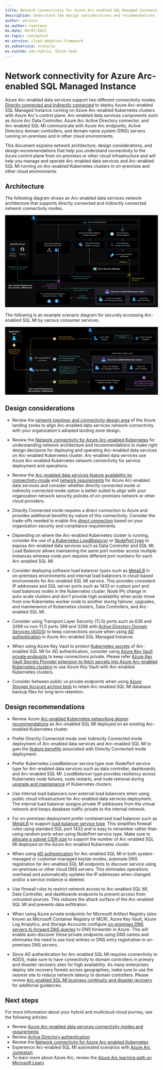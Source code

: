 ```yaml
---
title: Network connectivity for Azure Arc-enabled SQL Managed Instance
description: Understand the design considerations and recommendations for network connectivity in Azure Arc-enabled SQL Managed Instance
author: welasco
ms.author: vsantana
ms.date: 09/07/2022
ms.topic: conceptual
ms.service: cloud-adoption-framework
ms.subservice: scenario
ms.custom: e2e-hybrid, think-tank
---
```


# Network connectivity for Azure Arc-enabled SQL Managed Instance

Azure Arc-enabled data services support two different connectivity modes [Directly connected and Indirectly connected](/azure/azure-arc/data/connectivity) to deploy Azure Arc-enabled SQL Managed Instance running on Azure Arc-enabled Kubernetes clusters with Azure Arc's control plane. Arc-enabled data services components such as Azure Arc Data Controller, Azure Arc Active Directory connector, and Arc-enabled SQL MI communicate with Azure Arc endpoints, Active Directory domain controllers, and domain name system (DNS) servers running on-premises and in other cloud environments.

This document explains network architecture, design considerations, and design recommendations that help you understand connectivity to the Azure control plane from on-premises or other cloud infrastructure and will help you manage and operate Arc-enabled data services and Arc-enabled SQL MI running on Arc-enabled Kubernetes clusters in on-premises and other cloud environments.

## Architecture

The following diagram shows an Arc-enabled data services network architecture that supports directly connected and indirectly connected network connectivity modes.

[![A diagram showing Azure Arc-enabled data services network architecture.](./media/arc-enabled-data-svc-sql-mi-network-connectivity-integrations.png)](./media/arc-enabled-data-svc-sql-mi-network-connectivity-integrations.png#lightbox)

The following is an example scenario diagram for securely accessing Arc-enabled SQL MI by various consumer services.

[![A diagram showing Azure Arc-enabled data services secure access network architecture.](./media/arc-enabled-data-svc-sql-mi-secure-access-network.png)](./media/arc-enabled-data-svc-sql-mi-secure-access-network.png#lightbox)

## Design considerations

- Review the [network topology and connectivity design area](/azure/cloud-adoption-framework/ready/enterprise-scale/network-topology-and-connectivity) of the Azure landing zones to align Arc-enabled data services network connectivity with your organization's adopted landing zone design.

- Review the [Network connectivity for Azure Arc-enabled Kubernetes](/azure/cloud-adoption-framework/scenarios/hybrid/arc-enabled-kubernetes/eslz-arc-kubernetes-network-connectivity) for understanding network architecture and recommendations to make right design decisions for deploying and operating Arc-enabled data services on Arc-enabled Kubernetes cluster. Arc-enabled data services use Azure Arc-enabled Kubernetes network connectivity for service deployment and operations.

- Review the [Arc-enabled data services feature availability by connectivity-mode](/azure/azure-arc/data/connectivity#feature-availability-by-connectivity-mode) and [network requirements](/azure/azure-arc/data/connectivity) for Azure Arc-enabled data services and consider whether directly connected mode or indirectly connected mode option is better suited to align with your organization network security policies of on-premises network or other cloud providers.

- Directly Connected mode requires a direct connection to Azure and provides additional benefits by nature of this connectivity. Consider the trade-offs needed to enable this [direct connection](/azure/azure-arc/data/connectivity#connectivity-modes) based on your organization security and compliance requirements.

- Depending on where the Arc-enabled Kubernetes cluster is running, consider the use of [a Kubernetes _LoadBalancer_](https://kubernetes.io/docs/tasks/access-application-cluster/create-external-load-balancer/) or [_NodePort_ type](https://kubernetes.io/docs/concepts/services-networking/service/#type-nodeport) to expose Arc-enabled data services such as Data Controller and SQL MI. Load Balancer allows maintaining the same port number across multiple instances whereas node port requires different port numbers for each Arc-enabled SQL MI.

- Consider deploying software load balancer types such as [MetalLB](https://metallb.universe.tf/) in on-premises environments and internal load balancers in cloud-based environments for Arc-enabled SQL MI service. This provides consistent IP addresses and SQL server ports such as 1433 or custom port and load balances nodes in the Kubernetes cluster. Node IPs change in auto-scale clusters and don't provide high availability when pods move from one Kubernetes worker node to another during failover, upgrades, and maintenance of Kubernetes clusters, Data Controllers, and Arc-enabled SQL MI.

- Consider using Transport Layer Security (TLS) ports such as 636 and 3269 vs non-TLS ports 389 and 3268 with [Active Directory Domain Services (ADDS)](/windows-server/identity/ad-ds/active-directory-domain-services) to keep connections secure when using [AD authentication](/azure/azure-arc/data/active-directory-introduction) in Azure Arc-enabled SQL Managed Instance.

- When using Azure Key Vault to protect [Kubernetes secrets](/azure/aks/csi-secrets-store-driver) of Arc-enabled SQL MI for AD authentication, consider using [Azure Key Vault private endpoints](/azure/key-vault/general/private-link-service?tabs=portal) to keep connections private. Please refer [Azure Key Vault Secrets Provider extension to fetch secrets into Azure Arc-enabled Kubernetes clusters](/azure/azure-arc/kubernetes/tutorial-akv-secrets-provider) to use Azure Key Vault with Arc-enabled Kubernetes clusters.

- Consider between public vs private endpoints when using [Azure Storage Account archive blob](/azure/storage/blobs/archive-blob?tabs=azure-portal) to retain Arc-enabled SQL MI database backup files for long term retention.

## Design recommendations

- Review Azure [Arc-enabled Kubernetes networking design recommendations](/azure/cloud-adoption-framework/scenarios/hybrid/arc-enabled-kubernetes/eslz-arc-kubernetes-network-connectivity#design-recommendations) as Arc-enabled SQL MI deployed on an existing Arc-enabled Kubernetes cluster.

- Prefer Directly Connected mode over Indirectly Connected mode deployment of Arc-enabled data services and Arc-enabled SQL MI to gain the [feature benefits](/azure/azure-arc/data/connectivity#feature-availability-by-connectivity-mode) associated with Directly Connected mode deployment.

- Prefer Kubernetes _LoadBalancer_ service type over _NodePort_ service type for Arc-enabled data services such as data controller, dashboards, and Arc-enabled SQL MI. _LoadBalancer_ type provides resiliency across Kubernetes node failures, node restarts, and node removal during [upgrade and maintenance](./eslz-arc-datasvc-sqlmi-upgradeability-disciplines.md) of Kubernetes clusters.

- Use internal load balancers over external load balancers when using public cloud infrastructure for Arc-enabled data services deployment. The internal load balancer assigns private IP addresses from the virtual network and keeps database traffic private to the internal network.

- For on-premises deployment prefer containerized load balancer such as [MetalLB](https://metallb.universe.tf/#why) to support [load balancer service type](https://kubernetes.io/docs/tasks/access-application-cluster/create-external-load-balancer/). This simplifies firewall rules using standard SQL port 1433 and is easy to remember rather than using random ports when using _NodePort_ service type. Make sure to [allocate a subnet CIDR size](https://metallb.universe.tf/concepts/#address-allocation) to support the number of Arc-enabled SQL MI deployed on the Azure Arc-enabled Kubernetes cluster.

- When using [AD authentication](/azure/azure-arc/data/active-directory-introduction) for Arc-enabled SQL MI in both system-managed or customer-managed keytab modes, automate DNS registration for Arc-enabled SQL MI endpoints to discover service using on-premises or other cloud DNS servers. This eliminates operations overhead and automatically updates the IP addresses when changed and/or a service instance is deleted.

- Use firewall rules to restrict network access to Arc-enabled SQL MI, Data Controller, and dashboards endpoints to prevent access from untrusted sources. This reduces the attack surface of the Arc-enabled SQL MI and prevents data exfiltration.

- When using Azure private endpoints for Microsoft Artifact Registry (also known as Microsoft Container Registry or MCR), Azure Key Vault, Azure Log Analytics, and Storage Accounts configure [on-premises DNS servers to forward DNS queries](/azure/private-link/private-endpoint-dns#on-premises-workloads-using-a-dns-forwarder) to DNS forwarder in Azure. This will enable auto-discover these private endpoints using DNS names and eliminates the need to use host entries or DNS entry registration in on-premises DNS servers.

- Since AD authentication for Arc-enabled SQL MI requires connectivity to ADDS, make sure to have connectivity to domain controllers in primary and disaster recovery sites for high availability. As many enterprises deploy site recovery forests across geographies, make sure to use the nearest site to reduce network latency to domain controllers. Please review [Arc-enabled SQL MI business continuity and disaster recovery](./eslz-arc-datasvc-sqlmi-bcdr.md) for additional guidances.

## Next steps

For more information about your hybrid and multicloud cloud journey, see the following articles:

- Review [Azure Arc-enabled data services connectivity modes and requirements](/azure/azure-arc/data/connectivity)
- Review [Active Directory authentication](/azure/azure-arc/data/active-directory-introduction)
- Review the [Network connectivity for Azure Arc-enabled Kubernetes](/azure/cloud-adoption-framework/scenarios/hybrid/arc-enabled-kubernetes/eslz-arc-kubernetes-network-connectivity)
- Experience Arc-enabled SQL MI automated scenarios with [Azure Arc Jumpstart](https://azurearcjumpstart.io/azure_arc_jumpstart/azure_arc_data/).
- To learn more about Azure Arc, review the [Azure Arc learning path on Microsoft Learn](/learn/paths/manage-hybrid-infrastructure-with-azure-arc/).
